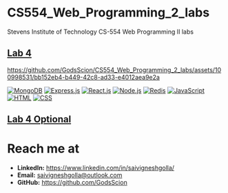 # CS554_Web_Programming_2_labs
Stevens Institute of Technology CS-554 Web Programming II labs

## [Lab 4](lab4)
https://github.com/GodsScion/CS554_Web_Programming_2_labs/assets/100998531/bb152eb4-b449-42c8-ad33-e4012aea9e2a

[![MongoDB](https://skillicons.dev/icons?i=mongodb&perline=1)](https://www.mongodb.com/) [![Express.js](https://skillicons.dev/icons?i=express&perline=1)](https://expressjs.com/) [![React.js](https://skillicons.dev/icons?i=react&perline=1)](https://react.dev/) [![Node.js](https://skillicons.dev/icons?i=nodejs&perline=1)](https://nodejs.org/) [![Redis](https://skillicons.dev/icons?i=redis&perline=1)](https://redis.io/) [![JavaScript](https://skillicons.dev/icons?i=js&perline=1)](https://developer.mozilla.org/en-US/docs/Web/javascript)  [![HTML](https://skillicons.dev/icons?i=html&perline=1)](https://developer.mozilla.org/en-US/docs/Web/HTML)  [![CSS](https://skillicons.dev/icons?i=css&perline=1)](https://developer.mozilla.org/en-US/docs/Web/CSS) 

## [Lab 4 Optional](https://github.com/GodsScion/CS554_Web_Programming_2_labs/tree/main/lab4%20Optional)


# Reach me at
- **LinkedIn:** https://www.linkedin.com/in/saivigneshgolla/
- **Email:** saivigneshgolla@outlook.com
- **GitHub:** https://github.com/GodsScion
